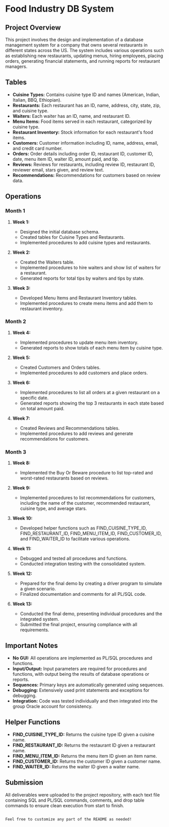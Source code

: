 
# Food Industry DB System

## Project Overview

This project involves the design and implementation of a database management system for a company that owns several restaurants in different states across the US. The system includes various operations such as establishing new restaurants, updating menus, hiring employees, placing orders, generating financial statements, and running reports for restaurant managers.

## Tables

- **Cuisine Types:** Contains cuisine type ID and names (American, Indian, Italian, BBQ, Ethiopian).
- **Restaurants:** Each restaurant has an ID, name, address, city, state, zip, and cuisine type.
- **Waiters:** Each waiter has an ID, name, and restaurant ID.
- **Menu Items:** Food items served in each restaurant, categorized by cuisine type.
- **Restaurant Inventory:** Stock information for each restaurant's food items.
- **Customers:** Customer information including ID, name, address, email, and credit card number.
- **Orders:** Order details including order ID, restaurant ID, customer ID, date, menu item ID, waiter ID, amount paid, and tip.
- **Reviews:** Reviews for restaurants, including review ID, restaurant ID, reviewer email, stars given, and review text.
- **Recommendations:** Recommendations for customers based on review data.

## Operations

### Month 1

1. **Week 1:**
   - Designed the initial database schema.
   - Created tables for Cuisine Types and Restaurants.
   - Implemented procedures to add cuisine types and restaurants.

2. **Week 2:**
   - Created the Waiters table.
   - Implemented procedures to hire waiters and show list of waiters for a restaurant.
   - Generated reports for total tips by waiters and tips by state.

3. **Week 3:**
   - Developed Menu Items and Restaurant Inventory tables.
   - Implemented procedures to create menu items and add them to restaurant inventory.

### Month 2

1. **Week 4:**
   - Implemented procedures to update menu item inventory.
   - Generated reports to show totals of each menu item by cuisine type.

2. **Week 5:**
   - Created Customers and Orders tables.
   - Implemented procedures to add customers and place orders.

3. **Week 6:**
   - Implemented procedures to list all orders at a given restaurant on a specific date.
   - Generated reports showing the top 3 restaurants in each state based on total amount paid.

4. **Week 7:**
   - Created Reviews and Recommendations tables.
   - Implemented procedures to add reviews and generate recommendations for customers.

### Month 3

1. **Week 8:**
   - Implemented the Buy Or Beware procedure to list top-rated and worst-rated restaurants based on reviews.

2. **Week 9:**
   - Implemented procedures to list recommendations for customers, including the name of the customer, recommended restaurant, cuisine type, and average stars.

3. **Week 10:**
   - Developed helper functions such as FIND_CUISINE_TYPE_ID, FIND_RESTAURANT_ID, FIND_MENU_ITEM_ID, FIND_CUSTOMER_ID, and FIND_WAITER_ID to facilitate various operations.

4. **Week 11:**
   - Debugged and tested all procedures and functions.
   - Conducted integration testing with the consolidated system.

5. **Week 12:**
   - Prepared for the final demo by creating a driver program to simulate a given scenario.
   - Finalized documentation and comments for all PL/SQL code.

6. **Week 13:**
   - Conducted the final demo, presenting individual procedures and the integrated system.
   - Submitted the final project, ensuring compliance with all requirements.

## Important Notes

- **No GUI:** All operations are implemented as PL/SQL procedures and functions.
- **Input/Output:** Input parameters are required for procedures and functions, with output being the results of database operations or reports.
- **Sequences:** Primary keys are automatically generated using sequences.
- **Debugging:** Extensively used print statements and exceptions for debugging.
- **Integration:** Code was tested individually and then integrated into the group Oracle account for consistency.

## Helper Functions

- **FIND_CUISINE_TYPE_ID:** Returns the cuisine type ID given a cuisine name.
- **FIND_RESTAURANT_ID:** Returns the restaurant ID given a restaurant name.
- **FIND_MENU_ITEM_ID:** Returns the menu item ID given an item name.
- **FIND_CUSTOMER_ID:** Returns the customer ID given a customer name.
- **FIND_WAITER_ID:** Returns the waiter ID given a waiter name.

## Submission

All deliverables were uploaded to the project repository, with each text file containing SQL and PL/SQL commands, comments, and drop table commands to ensure clean execution from start to finish.

```

Feel free to customize any part of the README as needed!
